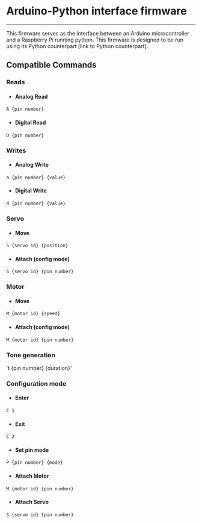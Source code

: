# Arduino-Python interface firmware
---
This firmware serves as the interface between an Arduino microcontroller and a Raspberry Pi running python.  This firmware is designed to be run using its Python counterpart [link to Python counterpart].

## Compatible Commands

### Reads
+ #### Analog Read
`A {pin number}`
+ #### Digital Read
`D {pin number}`
### Writes
+ #### Analog Write
`a {pin number} {value}`
+ #### Digital Write
`d {pin number} {value}`
### Servo
+ #### Move
`S {servo id} {position}`
+ #### Attach (config mode)
`S {servo id} {pin number}`
### Motor
+ #### Move
`M {motor id} {speed}`
+ #### Attach (config mode)
`M {motor id} {pin number}`
### Tone generation
't {pin number} {duration}'
### Configuration mode
+ #### Enter
`C 1`
+ #### Exit
`C 2`
+ #### Set pin mode
`P {pin number} {mode}`
+ #### Attach Motor
`M {motor id} {pin number}`
+ #### Attach Servo
`S {servo id} {pin number}`
